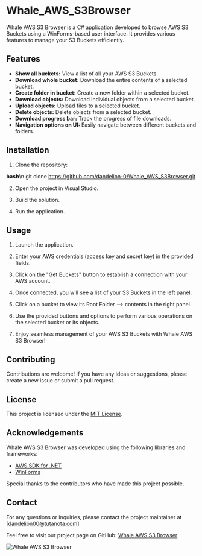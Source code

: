 # Whale_AWS_S3Browser

Whale AWS S3 Browser is a C# application developed to browse AWS S3 Buckets using a WinForms-based user interface. It provides various features to manage your S3 Buckets efficiently.

## Features

- **Show all buckets:** View a list of all your AWS S3 Buckets.
- **Download whole bucket:** Download the entire contents of a selected bucket.
- **Create folder in bucket:** Create a new folder within a selected bucket.
- **Download objects:** Download individual objects from a selected bucket.
- **Upload objects:** Upload files to a selected bucket.
- **Delete objects:** Delete objects from a selected bucket.
- **Download progress bar:** Track the progress of file downloads.
- **Navigation options on UI:** Easily navigate between different buckets and folders.

## Installation

1. Clone the repository:

**bash**\n
git clone https://github.com/dandelion-0/Whale_AWS_S3Browser.git

2. Open the project in Visual Studio.

3. Build the solution.

4. Run the application.

## Usage

1. Launch the application.

2. Enter your AWS credentials (access key and secret key) in the provided fields.

3. Click on the "Get Buckets" button to establish a connection with your AWS account.

4. Once connected, you will see a list of your S3 Buckets in the left panel.

5. Click on a bucket to view its Root Folder --> contents in the right panel.

6. Use the provided buttons and options to perform various operations on the selected bucket or its objects.

7. Enjoy seamless management of your AWS S3 Buckets with Whale AWS S3 Browser!

## Contributing

Contributions are welcome! If you have any ideas or suggestions, please create a new issue or submit a pull request.

## License

This project is licensed under the [MIT License](LICENSE).

## Acknowledgements

Whale AWS S3 Browser was developed using the following libraries and frameworks:

- [AWS SDK for .NET](https://aws.amazon.com/sdk-for-net/)
- [WinForms](https://docs.microsoft.com/en-us/dotnet/desktop/winforms/?view=net-desktop-5.0)

Special thanks to the contributors who have made this project possible.

## Contact

For any questions or inquiries, please contact the project maintainer at [dandelion00@tutanota.com]

Feel free to visit our project page on GitHub: [Whale AWS S3 Browser](https://github.com/dandelion-0/Whale_AWS_S3Browser)

![Whale AWS S3 Browser]()
